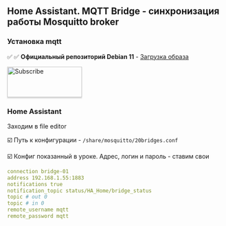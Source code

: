 ## Home Assistant. MQTT Bridge - синхронизация работы Mosquitto broker

###  Установка mqtt

:white_check_mark: 
:white_check_mark: **Официальный репозиторий Debian 11** - [Загрузка образа](https://cdimage.debian.org/debian-cd/current/amd64/iso-dvd/)  

<a href="https://www.youtube.com/channel/UCcq9onYHbs6go3kDpfBoqhg?sub_confirmation=1" target="_blank"><img src="https://raw.githubusercontent.com/kvazis/training/master/lessons/img/subscribe.png" alt="Subscribe" style="height: 71px !important;width: 174px !important;box-shadow: 0px 3px 2px 0px rgba(190, 190, 190, 0.5) !important;-webkit-box-shadow: 0px 3px 2px 0px rgba(190, 190, 190, 0.5) !important;" ></a>

### Home Assistant
Заходим в file editor

:ballot_box_with_check: Путь к конфигурации - `/share/mosquitto/20bridges.conf`     

:ballot_box_with_check: Конфиг показанный в уроке. Адрес, логин и пароль - ставим свои    

```yaml
connection bridge-01
address 192.168.1.55:1883
notifications true
notification_topic status/HA_Home/bridge_status
topic # out 0
topic # in 0
remote_username mqtt
remote_password mqtt
```
